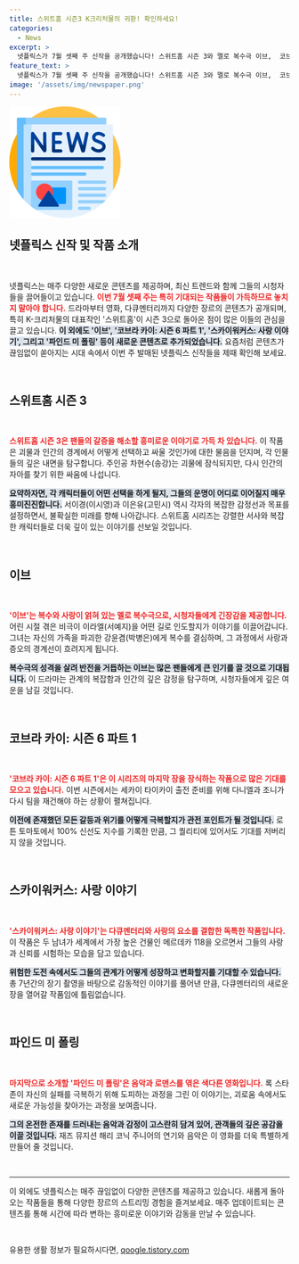 ```yaml
---
title: 스위트홈 시즌3 K크리처물의 귀환! 확인하세요!
categories:
  - News
excerpt: >
  넷플릭스가 7월 셋째 주 신작을 공개했습니다! 스위트홈 시즌 3와 멜로 복수극 이브,  코브라 카이’ 마지막 시즌까지. 풍성한 콘텐츠를 주말에 즐기는 방법, 놓치지 마세요!
feature_text: >
  넷플릭스가 7월 셋째 주 신작을 공개했습니다! 스위트홈 시즌 3와 멜로 복수극 이브,  코브라 카이’ 마지막 시즌까지. 풍성한 콘텐츠를 주말에 즐기는 방법, 놓치지 마세요!
image: '/assets/img/newspaper.png'
---
```


<p><img src="/assets/img/newspaper.png" alt="kimp 속보" /></p>

<h2 data-ke-size="size26">넷플릭스 신작 및 작품 소개</h2>

<p data-ke-size="size16">&nbsp;</p>

<p>넷플릭스는 매주 다양한 새로운 콘텐츠를 제공하며, 최신 트렌드와 함께 그들의 시청자들을 끌어들이고 있습니다. <b><span style="color: #ee2323;">이번 7월 셋째 주는 특히 기대되는 작품들이 가득하므로 놓치지 말아야 합니다.</span></b> 드라마부터 영화, 다큐멘터리까지 다양한 장르의 콘텐츠가 공개되며, 특히 K-크리처물의 대표작인 '스위트홈'이 시즌 3으로 돌아온 점이 많은 이들의 관심을 끌고 있습니다. <b><span style="background-color: #21538527;">이 외에도 '이브', '코브라 카이: 시즌 6 파트 1', '스카이워커스: 사랑 이야기', 그리고 '파인드 미 폴링' 등이 새로운 콘텐츠로 추가되었습니다.</span></b> 요즘처럼 콘텐츠가 끊임없이 쏟아지는 시대 속에서 이번 주 발매된 넷플릭스 신작들을 제때 확인해 보세요. </p>

<p data-ke-size="size16">&nbsp;</p>

<h2 data-ke-size="size26">스위트홈 시즌 3</h2>

<p data-ke-size="size16">&nbsp;</p>

<p><b><span style="color: #ee2323;">스위트홈 시즌 3은 팬들의 갈증을 해소할 흥미로운 이야기로 가득 차 있습니다.</span></b> 이 작품은 괴물과 인간의 경계에서 어떻게 선택하고 싸울 것인가에 대한 물음을 던지며, 각 인물들의 깊은 내면을 탐구합니다. 주인공 차현수(송강)는 괴물에 잠식되지만, 다시 인간의 자아를 찾기 위한 싸움에 나섭니다. </p>

<p><b><span style="background-color: #21538527;">요약하자면, 각 캐릭터들이 어떤 선택을 하게 될지, 그들의 운명이 어디로 이어질지 매우 흥미진진합니다.</span></b> 서이경(이시영)과 이은유(고민시) 역시 각자의 복잡한 감정선과 목표를 설정하면서, 불확실한 미래를 향해 나아갑니다. 스위트홈 시리즈는 강렬한 서사와 복잡한 캐릭터들로 더욱 깊이 있는 이야기를 선보일 것입니다.</p>

<p data-ke-size="size16">&nbsp;</p>

<h2 data-ke-size="size26">이브</h2>

<p data-ke-size="size16">&nbsp;</p>

<p><b><span style="color: #ee2323;">'이브'는 복수와 사랑이 얽혀 있는 멜로 복수극으로, 시청자들에게 긴장감을 제공합니다.</span></b> 어린 시절 겪은 비극이 이라엘(서예지)을 어떤 길로 인도할지가 이야기를 이끌어갑니다. 그녀는 자신의 가족을 파괴한 강윤겸(박병은)에게 복수를 결심하며, 그 과정에서 사랑과 증오의 경계선이 흐려지게 됩니다. </p>

<p><b><span style="background-color: #21538527;">복수극의 성격을 살려 반전을 거듭하는 이브는 많은 팬들에게 큰 인기를 끌 것으로 기대됩니다.</span></b> 이 드라마는 관계의 복잡함과 인간의 깊은 감정을 탐구하며, 시청자들에게 깊은 여운을 남길 것입니다.</p>

<p data-ke-size="size16">&nbsp;</p>

<h2 data-ke-size="size26">코브라 카이: 시즌 6 파트 1</h2>

<p data-ke-size="size16">&nbsp;</p>

<p><b><span style="color: #ee2323;">'코브라 카이: 시즌 6 파트 1'은 이 시리즈의 마지막 장을 장식하는 작품으로 많은 기대를 모으고 있습니다.</span></b> 이번 시즌에서는 세카이 타이카이 출전 준비를 위해 다니엘과 조니가 다시 팀을 재건해야 하는 상황이 펼쳐집니다. </p>

<p><b><span style="background-color: #21538527;">이전에 존재했던 모든 갈등과 위기를 어떻게 극복할지가 관전 포인트가 될 것입니다.</span></b> 로튼 토마토에서 100% 신선도 지수를 기록한 만큼, 그 퀄리티에 있어서도 기대를 저버리지 않을 것입니다.</p>

<p data-ke-size="size16">&nbsp;</p>

<h2 data-ke-size="size26">스카이워커스: 사랑 이야기</h2>

<p data-ke-size="size16">&nbsp;</p>

<p><b><span style="color: #ee2323;">'스카이워커스: 사랑 이야기'는 다큐멘터리와 사랑의 요소를 결합한 독특한 작품입니다.</span></b> 이 작품은 두 남녀가 세계에서 가장 높은 건물인 메르데카 118을 오르면서 그들의 사랑과 신뢰를 시험하는 모습을 담고 있습니다. </p>

<p><b><span style="background-color: #21538527;">위험한 도전 속에서도 그들의 관계가 어떻게 성장하고 변화할지를 기대할 수 있습니다.</span></b> 총 7년간의 장기 촬영을 바탕으로 감동적인 이야기를 풀어낸 만큼, 다큐멘터리의 새로운 장을 열어갈 작품임에 틀림없습니다.</p>

<p data-ke-size="size16">&nbsp;</p>

<h2 data-ke-size="size26">파인드 미 폴링</h2>

<p data-ke-size="size16">&nbsp;</p>

<p><b><span style="color: #ee2323;">마지막으로 소개할 '파인드 미 폴링'은 음악과 로맨스를 엮은 색다른 영화입니다.</span></b> 록 스타 존이 자신의 실패를 극복하기 위해 도피하는 과정을 그린 이 이야기는, 괴로움 속에서도 새로운 가능성을 찾아가는 과정을 보여줍니다. </p>

<p><b><span style="background-color: #21538527;">그의 온전한 존재를 드러내는 음악과 감정이 고스란히 담겨 있어, 관객들의 깊은 공감을 이끌 것입니다.</span></b> 재즈 뮤지션 해리 코닉 주니어의 연기와 음악은 이 영화를 더욱 특별하게 만들어 줄 것입니다.</p>

<p data-ke-size="size16">&nbsp;</p>

<hr>

<p data-ke-size="size16">이 외에도 넷플릭스는 매주 끊임없이 다양한 콘텐츠를 제공하고 있습니다. 새롭게 돌아오는 작품들을 통해 다양한 장르의 스트리밍 경험을 즐겨보세요. 매주 업데이트되는 콘텐츠를 통해 시간에 따라 변하는 흥미로운 이야기와 감동을 만날 수 있습니다.</p>

<p data-ke-size="size16">&nbsp;</p>
유용한 생활 정보가 필요하시다면, <a href="https://qoogle.tistory.com" rel="dofollow">qoogle.tistory.com</a>


